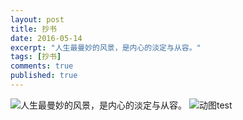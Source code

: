 ```yaml
---
layout: post
title: 抄书
date: 2016-05-14
excerpt: "人生最曼妙的风景，是内心的淡定与从容。"
tags: [抄书]
comments: true
published: true
---
```

![人生最曼妙的风景，是内心的淡定与从容。](http://img.vinechen.com/16-5-22/1307541.jpg)
![动图test](http://img.vinechen.com/16-5-22/6724024.jpg)
